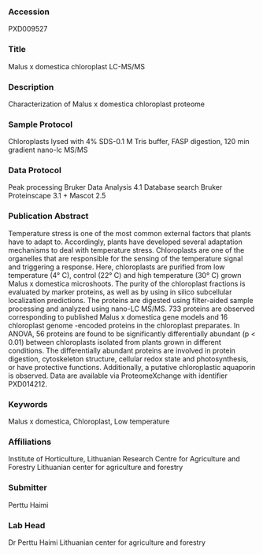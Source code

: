### Accession
PXD009527

### Title
Malus x domestica chloroplast LC-MS/MS

### Description
Characterization of Malus x domestica chloroplast proteome

### Sample Protocol
Chloroplasts lysed with 4% SDS-0.1 M Tris buffer, FASP digestion, 120 min gradient nano-lc MS/MS

### Data Protocol
Peak processing Bruker Data Analysis 4.1 Database search Bruker Proteinscape 3.1 + Mascot 2.5

### Publication Abstract
Temperature stress is one of the most common external factors that plants have to adapt to. Accordingly, plants have developed several adaptation mechanisms to deal with temperature stress. Chloroplasts are one of the organelles that are responsible for the sensing of the temperature signal and triggering a response. Here, chloroplasts are purified from low temperature (4&#xb0; C), control (22&#xb0; C) and high temperature (30&#xb0; C) grown Malus x domestica microshoots. The purity of the chloroplast fractions is evaluated by marker proteins, as well as by using in silico subcellular localization predictions. The proteins are digested using filter-aided sample processing and analyzed using nano-LC MS/MS. 733 proteins are observed corresponding to published Malus x domestica gene models and 16 chloroplast genome -encoded proteins in the chloroplast preparates. In ANOVA, 56 proteins are found to be significantly differentially abundant (p &lt; 0.01) between chloroplasts isolated from plants grown in different conditions. The differentially abundant proteins are involved in protein digestion, cytoskeleton structure, cellular redox state and photosynthesis, or have protective functions. Additionally, a putative chloroplastic aquaporin is observed. Data are available via ProteomeXchange with identifier PXD014212.

### Keywords
Malus x domestica, Chloroplast, Low temperature

### Affiliations
Institute of Horticulture, Lithuanian Research Centre for Agriculture and Forestry
Lithuanian center for agriculture and forestry

### Submitter
Perttu Haimi

### Lab Head
Dr Perttu Haimi
Lithuanian center for agriculture and forestry


